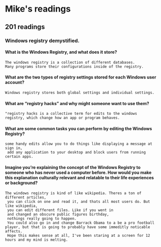 # Mike's readings

## 201 readings

### Windows registry demystified.

#### What is the Windows Registry, and what does it store?
    The windows registry is a collection of different databases.
    Many programs store their configurations inside of the registry.


#### What are the two types of registry settings stored for each Windows user account?
    Windows registry stores both global settings and individual settings.


#### What are “registry hacks” and why might someone want to use them?
    "registry hacks is a collective term for edits to the windows registry, which change how an app or program behaves.

#### What are some common tasks you can perform by editing the Windows Registry?
    some handy edits allow you to do things like displaying a message at sign in,
     add any application to your desktop and block users from running certain apps.



#### Imagine you’re explaining the concept of the Windows Registry to someone who has never used a computer before. How would you make this explanation culturally relevant and relatable to their life experiences or background?
    The windows registry is kind of like wikipedia. Theres a ton of different articles,
     you can click on one and read it, and thats all most users do. But like wikipedia,
     you can edit different files. Like if you went in 
     and changed an obscure public figures birthday,
     nothings really going to happen. 
     You could also go in and change Barrack Obama to a be a pro football player, but that is going to probably have some immeditly noticable affects. 
     Hope this makes sense at all, I've been staring at a screen for 12 hours and my mind is melting.
